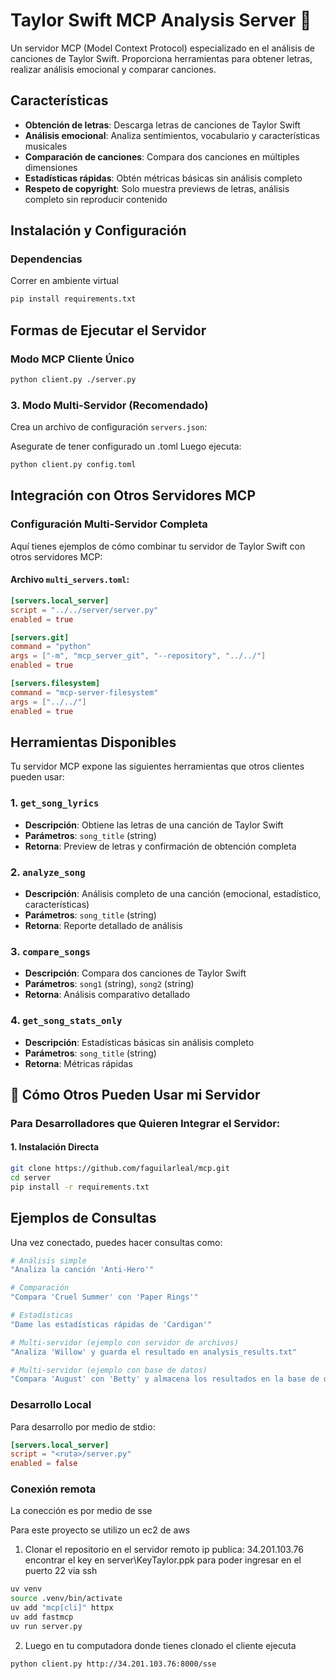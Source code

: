 # Taylor Swift MCP Analysis Server 🎵

Un servidor MCP (Model Context Protocol) especializado en el análisis de canciones de Taylor Swift. Proporciona herramientas para obtener letras, realizar análisis emocional y comparar canciones.

##  Características

- **Obtención de letras**: Descarga letras de canciones de Taylor Swift
- **Análisis emocional**: Analiza sentimientos, vocabulario y características musicales
- **Comparación de canciones**: Compara dos canciones en múltiples dimensiones
- **Estadísticas rápidas**: Obtén métricas básicas sin análisis completo
- **Respeto de copyright**: Solo muestra previews de letras, análisis completo sin reproducir contenido

##  Instalación y Configuración

### Dependencias

Correr en ambiente virtual
```bash
pip install requirements.txt
```



##  Formas de Ejecutar el Servidor



###  Modo MCP Cliente Único

```bash
python client.py ./server.py
```

### 3. Modo Multi-Servidor (Recomendado)

Crea un archivo de configuración `servers.json`:

Asegurate de tener configurado un .toml
Luego ejecuta:

```bash
python client.py config.toml
```

##  Integración con Otros Servidores MCP

### Configuración Multi-Servidor Completa

Aquí tienes ejemplos de cómo combinar tu servidor de Taylor Swift con otros servidores MCP:

#### Archivo `multi_servers.toml`:

```toml
[servers.local_server]
script = "../../server/server.py"
enabled = true

[servers.git]
command = "python"
args = ["-m", "mcp_server_git", "--repository", "../../"]
enabled = true

[servers.filesystem]
command = "mcp-server-filesystem"
args = ["../../"]
enabled = true
```




##  Herramientas Disponibles

Tu servidor MCP expone las siguientes herramientas que otros clientes pueden usar:

### 1. `get_song_lyrics`
- **Descripción**: Obtiene las letras de una canción de Taylor Swift
- **Parámetros**: `song_title` (string)
- **Retorna**: Preview de letras y confirmación de obtención completa

### 2. `analyze_song`
- **Descripción**: Análisis completo de una canción (emocional, estadístico, características)
- **Parámetros**: `song_title` (string)
- **Retorna**: Reporte detallado de análisis

### 3. `compare_songs`
- **Descripción**: Compara dos canciones de Taylor Swift
- **Parámetros**: `song1` (string), `song2` (string)
- **Retorna**: Análisis comparativo detallado

### 4. `get_song_stats_only`
- **Descripción**: Estadísticas básicas sin análisis completo
- **Parámetros**: `song_title` (string)
- **Retorna**: Métricas rápidas



## 🔌 Cómo Otros Pueden Usar mi Servidor

### Para Desarrolladores que Quieren Integrar el Servidor:

#### 1. Instalación Directa

```bash
git clone https://github.com/faguilarleal/mcp.git
cd server
pip install -r requirements.txt
```


## Ejemplos de Consultas

Una vez conectado, puedes hacer consultas como:

```bash
# Análisis simple
"Analiza la canción 'Anti-Hero'"

# Comparación
"Compara 'Cruel Summer' con 'Paper Rings'"

# Estadísticas
"Dame las estadísticas rápidas de 'Cardigan'"

# Multi-servidor (ejemplo con servidor de archivos)
"Analiza 'Willow' y guarda el resultado en analysis_results.txt"

# Multi-servidor (ejemplo con base de datos)
"Compara 'August' con 'Betty' y almacena los resultados en la base de datos"
```



### Desarrollo Local

Para desarrollo por medio de stdio:

```toml
[servers.local_server]
script = "<ruta>/server.py"
enabled = false
```

### Conexión remota 

La conección es por medio de sse    

Para este proyecto se utilizo un ec2 de aws 

1. Clonar el repositorio en el servidor remoto 
ip publica: 34.201.103.76
encontrar el key en server\KeyTaylor.ppk para poder ingresar en el puerto 22 via ssh
```bash
uv venv
source .venv/bin/activate
uv add "mcp[cli]" httpx
uv add fastmcp
uv run server.py
```

2. Luego en tu computadora donde tienes clonado el cliente ejecuta

```bash
python client.py http://34.201.103.76:8000/sse
```